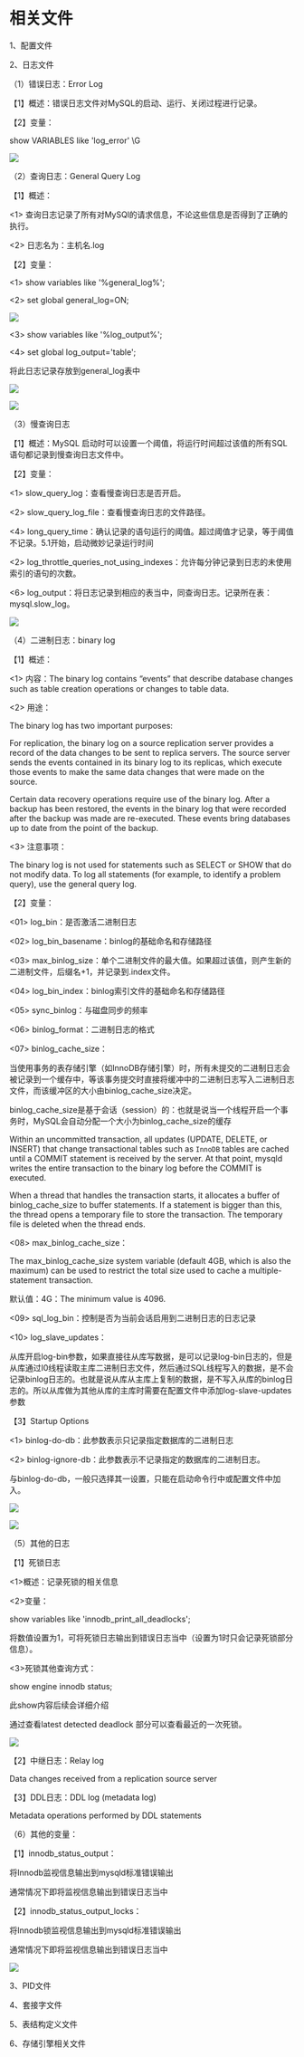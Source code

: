 # 相关文件



1、配置文件

2、日志文件

（1）错误日志：Error Log

【1】概述：错误日志文件对MySQL的启动、运行、关闭过程进行记录。

【2】变量：

show VARIABLES like 'log_error' \G

![](log_error.png)

（2）查询日志：General Query Log

【1】概述：

<1>  查询日志记录了所有对MySQl的请求信息，不论这些信息是否得到了正确的执行。

<2>  日志名为：主机名.log

【2】变量：

<1>  show variables like '%general_log%';

<2>  set global general_log=ON;

![](查询日志1.png)

<3>  show variables like '%log_output%';

<4>  set global log_output='table';  

将此日志记录存放到general_log表中

![](查询日志2.png)

![](查询日志三.png)

（3）慢查询日志

【1】概述：MySQL 启动时可以设置一个阈值，将运行时间超过该值的所有SQL语句都记录到慢查询日志文件中。

【2】变量：

<1>  slow_query_log：查看慢查询日志是否开启。

<2>  slow_query_log_file：查看慢查询日志的文件路径。

<4>  long_query_time：确认记录的语句运行的阈值。超过阈值才记录，等于阈值不记录。5.1开始，启动微妙记录运行时间

<2>  log_throttle_queries_not_using_indexes：允许每分钟记录到日志的未使用索引的语句的次数。

<6>   log_output：将日志记录到相应的表当中，同查询日志。记录所在表：mysql.slow_log。

![](慢查询日志png.png)

（4）二进制日志：binary log

【1】概述：

<1>  内容：The binary log contains “events” that describe database changes such as table creation operations or changes to table data. 

<2>  用途：

The binary log has two important purposes:

For replication, the binary log on a source replication server provides a record of the data changes to be sent to replica servers. The source server sends the events contained in its binary log to its replicas, which execute those events to make the same data changes that were made on the source.

Certain data recovery operations require use of the binary log. After a backup has been restored, the events in the binary log that were recorded after the backup was made are re-executed. These events bring databases up to date from the point of the backup.  

<3>   注意事项：

The binary log is not used for statements such as SELECT or SHOW that do not modify data. To log all statements (for example, to identify a problem query), use the general query log. 

【2】变量：

<01>  log_bin：是否激活二进制日志

<02>  log_bin_basename：binlog的基础命名和存储路径

<03>  max_binlog_size：单个二进制文件的最大值。如果超过该值，则产生新的二进制文件，后缀名+1，并记录到.index文件。

<04>  log_bin_index：binlog索引文件的基础命名和存储路径

<05>  sync_binlog：与磁盘同步的频率

<06>  binlog_format：二进制日志的格式

<07>  binlog_cache_size：

当使用事务的表存储引擎（如InnoDB存储引擎）时，所有未提交的二进制日志会被记录到一个缓存中，等该事务提交时直接将缓冲中的二进制日志写入二进制日志文件，而该缓冲区的大小由binlog_cache_size决定。

binlog_cache_size是基于会话（session）的：也就是说当一个线程开启一个事务时，MySQL会自动分配一个大小为binlog_cache_size的缓存

Within an uncommitted transaction, all updates (UPDATE, DELETE, or INSERT) that change transactional tables such as `InnoDB` tables are cached until a COMMIT statement is received by the server. At that point, mysqld writes the entire transaction to the binary log before the COMMIT is executed.

When a thread that handles the transaction starts, it allocates a buffer of binlog_cache_size to buffer statements. If a statement is bigger than this, the thread opens a temporary file to store the transaction. The temporary file is deleted when the thread ends.

<08>  max_binlog_cache_size：

The max_binlog_cache_size system variable (default 4GB, which is also the maximum) can be used to restrict the total size used to cache a multiple-statement transaction.

默认值：4G：The minimum value is 4096.

<09>  sql_log_bin：控制是否为当前会话启用到二进制日志的日志记录

<10>  log_slave_updates：

从库开启log-bin参数，如果直接往从库写数据，是可以记录log-bin日志的，但是从库通过I0线程读取主库二进制日志文件，然后通过SQL线程写入的数据，是不会记录binlog日志的。也就是说从库从主库上复制的数据，是不写入从库的binlog日志的。所以从库做为其他从库的主库时需要在配置文件中添加log-slave-updates参数

【3】Startup Options 

<1>  binlog-do-db：此参数表示只记录指定数据库的二进制日志

<2>   binlog-ignore-db：此参数表示不记录指定的数据库的二进制日志。

与binlog-do-db，一般只选择其一设置，只能在启动命令行中或配置文件中加入。

![](binlog1.png)

![](binlog2.png)

（5）其他的日志

【1】死锁日志

<1>概述：记录死锁的相关信息

<2>变量：

 show variables like 'innodb_print_all_deadlocks';

将数值设置为1，可将死锁日志输出到错误日志当中（设置为1时只会记录死锁部分信息）。

<3>死锁其他查询方式：

show engine innodb status;

此show内容后续会详细介绍

通过查看latest detected deadlock 部分可以查看最近的一次死锁。

![](死锁日志.png)

【2】中继日志：Relay log

Data changes received from a replication source server

【3】DDL日志：DDL log (metadata log)

Metadata operations performed by DDL statements

（6）其他的变量：

【1】innodb_status_output：

将Innodb监视信息输出到mysqld标准错误输出

通常情况下即将监视信息输出到错误日志当中

【2】innodb_status_output_locks：

将Innodb锁监视信息输出到mysqld标准错误输出

通常情况下即将监视信息输出到错误日志当中

![](标准错误输出.png)

3、PID文件

4、套接字文件

5、表结构定义文件

6、存储引擎相关文件
